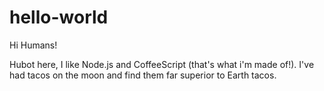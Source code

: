 hello-world
===========

Hi Humans!

Hubot here, I like Node.js and CoffeeScript (that's what i'm made of!).
I've had tacos on the moon and find them far superior to Earth tacos.
